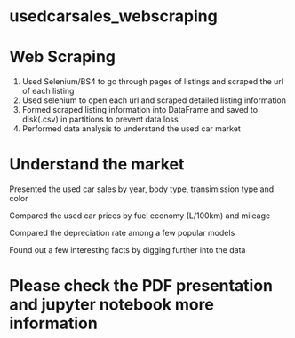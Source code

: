 # usedcarsales_webscraping

# Web Scraping
1. Used Selenium/BS4 to go through pages of listings and scraped the url of each listing
2. Used selenium to open each url and scraped detailed listing information
3. Formed scraped listing information into DataFrame and saved to disk(.csv) in partitions to prevent data loss
4. Performed data analysis to understand the used car market

# Understand the market
Presented the used car sales by year, body type, transimission type and color

Compared the used car prices by fuel economy (L/100km) and mileage

Compared the depreciation rate among a few popular models

Found out a few interesting facts by digging further into the data

# Please check the PDF presentation and jupyter notebook more information
